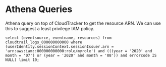 # Athena Queries

Athena query on top of CloudTracker to get the resource ARN. We can use this to suggest a least privilege IAM policy.

```text
select (eventsource, eventname, resources) from cloudtrail_logs_000000000000 where (userIdentity.sessionContext.sessionIssuer.arn = 'arn:aws:iam::000000000000:role/myrole') and (((year = '2020' and month = '07') or (year = '2020' and month = '08')) and errorcode IS NULL) limit 10;
```

